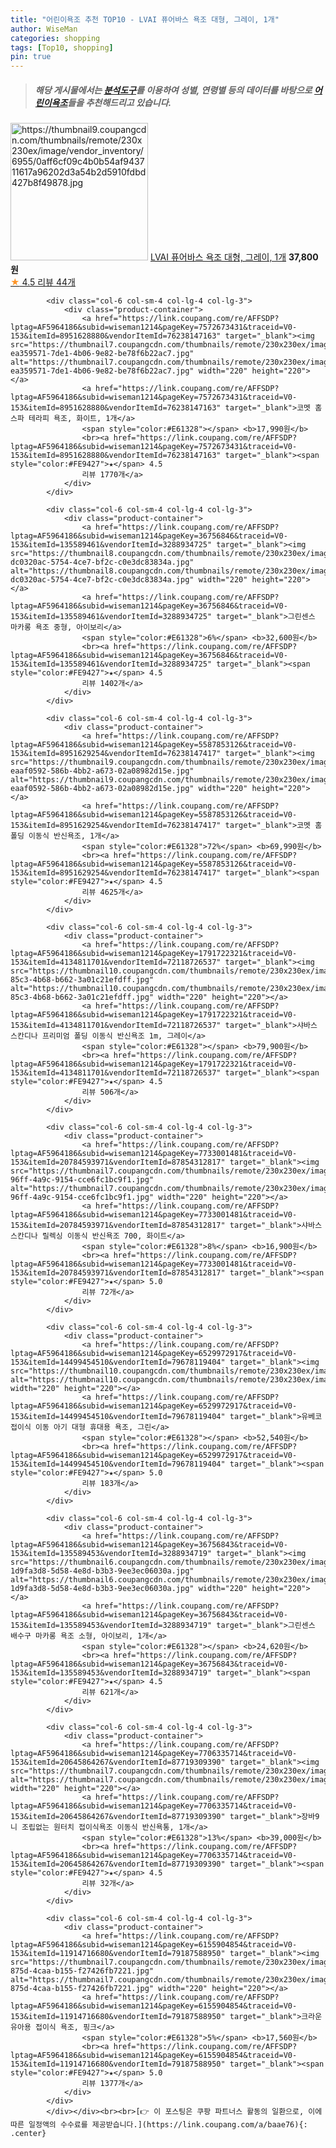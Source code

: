 ```yaml
---
title: "어린이욕조 추천 TOP10 - LVAI 퓨어바스 욕조 대형, 그레이, 1개"
author: WiseMan
categories: shopping
tags: [Top10, shopping]
pin: true
---
```


> ##### 해당 게시물에서는 [**분석도구**](https://itemscout.io/)를 이용하여 **성별**, **연령별** 등의 데이터를 바탕으로 [**어린이욕조**](https://link.coupang.com/a/baae76)들을 추천해드리고 있습니다.
<div class="container"><div class="row">
            <div class="col-6 col-sm-4 col-lg-4 col-lg-3">
                <div class="product-container">
                    <a href="https://link.coupang.com/re/AFFSDP?lptag=AF5964186&subid=wiseman1214&pageKey=7660853611&traceid=V0-153&itemId=20409465134&vendorItemId=87369500990" target="_blank"><img src="https://thumbnail9.coupangcdn.com/thumbnails/remote/230x230ex/image/vendor_inventory/6955/0aff6cf09c4b0b54af943711617a96202d3a54b2d5910fdbd427b8f49878.jpg" alt="https://thumbnail9.coupangcdn.com/thumbnails/remote/230x230ex/image/vendor_inventory/6955/0aff6cf09c4b0b54af943711617a96202d3a54b2d5910fdbd427b8f49878.jpg" width="220" height="220"></a>
                    <a href="https://link.coupang.com/re/AFFSDP?lptag=AF5964186&subid=wiseman1214&pageKey=7660853611&traceid=V0-153&itemId=20409465134&vendorItemId=87369500990" target="_blank">LVAI 퓨어바스 욕조 대형, 그레이, 1개</a>
                    <span style="color:#E61328"></span> <b>37,800원</b>
                    <br><a href="https://link.coupang.com/re/AFFSDP?lptag=AF5964186&subid=wiseman1214&pageKey=7660853611&traceid=V0-153&itemId=20409465134&vendorItemId=87369500990" target="_blank"><span style="color:#FE9427">★</span> 4.5
                    리뷰 44개</a>
                </div>
            </div>
            
            <div class="col-6 col-sm-4 col-lg-4 col-lg-3">
                <div class="product-container">
                    <a href="https://link.coupang.com/re/AFFSDP?lptag=AF5964186&subid=wiseman1214&pageKey=7572673431&traceid=V0-153&itemId=8951628880&vendorItemId=76238147163" target="_blank"><img src="https://thumbnail7.coupangcdn.com/thumbnails/remote/230x230ex/image/retail/images/85115476367850-ea359571-7de1-4b06-9e82-be78f6b22ac7.jpg" alt="https://thumbnail7.coupangcdn.com/thumbnails/remote/230x230ex/image/retail/images/85115476367850-ea359571-7de1-4b06-9e82-be78f6b22ac7.jpg" width="220" height="220"></a>
                    <a href="https://link.coupang.com/re/AFFSDP?lptag=AF5964186&subid=wiseman1214&pageKey=7572673431&traceid=V0-153&itemId=8951628880&vendorItemId=76238147163" target="_blank">코멧 홈 스파 테라피 욕조, 화이트, 1개</a>
                    <span style="color:#E61328"></span> <b>17,990원</b>
                    <br><a href="https://link.coupang.com/re/AFFSDP?lptag=AF5964186&subid=wiseman1214&pageKey=7572673431&traceid=V0-153&itemId=8951628880&vendorItemId=76238147163" target="_blank"><span style="color:#FE9427">★</span> 4.5
                    리뷰 1770개</a>
                </div>
            </div>
            
            <div class="col-6 col-sm-4 col-lg-4 col-lg-3">
                <div class="product-container">
                    <a href="https://link.coupang.com/re/AFFSDP?lptag=AF5964186&subid=wiseman1214&pageKey=36756846&traceid=V0-153&itemId=135589461&vendorItemId=3288934725" target="_blank"><img src="https://thumbnail8.coupangcdn.com/thumbnails/remote/230x230ex/image/retail/images/373261109817777-dc0320ac-5754-4ce7-bf2c-c0e3dc83834a.jpg" alt="https://thumbnail8.coupangcdn.com/thumbnails/remote/230x230ex/image/retail/images/373261109817777-dc0320ac-5754-4ce7-bf2c-c0e3dc83834a.jpg" width="220" height="220"></a>
                    <a href="https://link.coupang.com/re/AFFSDP?lptag=AF5964186&subid=wiseman1214&pageKey=36756846&traceid=V0-153&itemId=135589461&vendorItemId=3288934725" target="_blank">그린센스 마카롱 욕조 중형, 아이보리</a>
                    <span style="color:#E61328">6%</span> <b>32,600원</b>
                    <br><a href="https://link.coupang.com/re/AFFSDP?lptag=AF5964186&subid=wiseman1214&pageKey=36756846&traceid=V0-153&itemId=135589461&vendorItemId=3288934725" target="_blank"><span style="color:#FE9427">★</span> 4.5
                    리뷰 1402개</a>
                </div>
            </div>
            
            <div class="col-6 col-sm-4 col-lg-4 col-lg-3">
                <div class="product-container">
                    <a href="https://link.coupang.com/re/AFFSDP?lptag=AF5964186&subid=wiseman1214&pageKey=5587853126&traceid=V0-153&itemId=8951629254&vendorItemId=76238147417" target="_blank"><img src="https://thumbnail9.coupangcdn.com/thumbnails/remote/230x230ex/image/retail/images/1275507485261117-eaaf0592-586b-4bb2-a673-02a08982d15e.jpg" alt="https://thumbnail9.coupangcdn.com/thumbnails/remote/230x230ex/image/retail/images/1275507485261117-eaaf0592-586b-4bb2-a673-02a08982d15e.jpg" width="220" height="220"></a>
                    <a href="https://link.coupang.com/re/AFFSDP?lptag=AF5964186&subid=wiseman1214&pageKey=5587853126&traceid=V0-153&itemId=8951629254&vendorItemId=76238147417" target="_blank">코멧 홈 폴딩 이동식 반신욕조, 1개</a>
                    <span style="color:#E61328">72%</span> <b>69,990원</b>
                    <br><a href="https://link.coupang.com/re/AFFSDP?lptag=AF5964186&subid=wiseman1214&pageKey=5587853126&traceid=V0-153&itemId=8951629254&vendorItemId=76238147417" target="_blank"><span style="color:#FE9427">★</span> 4.5
                    리뷰 4625개</a>
                </div>
            </div>
            
            <div class="col-6 col-sm-4 col-lg-4 col-lg-3">
                <div class="product-container">
                    <a href="https://link.coupang.com/re/AFFSDP?lptag=AF5964186&subid=wiseman1214&pageKey=1791722321&traceid=V0-153&itemId=4134811701&vendorItemId=72118726537" target="_blank"><img src="https://thumbnail10.coupangcdn.com/thumbnails/remote/230x230ex/image/retail/images/2020/11/09/16/0/3c59aaaa-85c3-4b68-b662-3a01c21efdff.jpg" alt="https://thumbnail10.coupangcdn.com/thumbnails/remote/230x230ex/image/retail/images/2020/11/09/16/0/3c59aaaa-85c3-4b68-b662-3a01c21efdff.jpg" width="220" height="220"></a>
                    <a href="https://link.coupang.com/re/AFFSDP?lptag=AF5964186&subid=wiseman1214&pageKey=1791722321&traceid=V0-153&itemId=4134811701&vendorItemId=72118726537" target="_blank">샤바스 스칸디나 프리미엄 폴딩 이동식 반신욕조 1m, 그레이</a>
                    <span style="color:#E61328"></span> <b>79,900원</b>
                    <br><a href="https://link.coupang.com/re/AFFSDP?lptag=AF5964186&subid=wiseman1214&pageKey=1791722321&traceid=V0-153&itemId=4134811701&vendorItemId=72118726537" target="_blank"><span style="color:#FE9427">★</span> 4.5
                    리뷰 506개</a>
                </div>
            </div>
            
            <div class="col-6 col-sm-4 col-lg-4 col-lg-3">
                <div class="product-container">
                    <a href="https://link.coupang.com/re/AFFSDP?lptag=AF5964186&subid=wiseman1214&pageKey=7733001481&traceid=V0-153&itemId=20784593971&vendorItemId=87854312817" target="_blank"><img src="https://thumbnail7.coupangcdn.com/thumbnails/remote/230x230ex/image/retail/images/2023/11/22/14/3/963fc51f-96ff-4a9c-9154-cce6fc1bc9f1.jpg" alt="https://thumbnail7.coupangcdn.com/thumbnails/remote/230x230ex/image/retail/images/2023/11/22/14/3/963fc51f-96ff-4a9c-9154-cce6fc1bc9f1.jpg" width="220" height="220"></a>
                    <a href="https://link.coupang.com/re/AFFSDP?lptag=AF5964186&subid=wiseman1214&pageKey=7733001481&traceid=V0-153&itemId=20784593971&vendorItemId=87854312817" target="_blank">샤바스 스칸디나 릴렉싱 이동식 반신욕조 700, 화이트</a>
                    <span style="color:#E61328">8%</span> <b>16,900원</b>
                    <br><a href="https://link.coupang.com/re/AFFSDP?lptag=AF5964186&subid=wiseman1214&pageKey=7733001481&traceid=V0-153&itemId=20784593971&vendorItemId=87854312817" target="_blank"><span style="color:#FE9427">★</span> 5.0
                    리뷰 72개</a>
                </div>
            </div>
            
            <div class="col-6 col-sm-4 col-lg-4 col-lg-3">
                <div class="product-container">
                    <a href="https://link.coupang.com/re/AFFSDP?lptag=AF5964186&subid=wiseman1214&pageKey=6529972917&traceid=V0-153&itemId=14499454510&vendorItemId=79678119404" target="_blank"><img src="https://thumbnail10.coupangcdn.com/thumbnails/remote/230x230ex/image/vendor_inventory/5d8c/3308b59e832850c1025f716c6805937b99600fcba67ef39606b69fb9dc53.jpg" alt="https://thumbnail10.coupangcdn.com/thumbnails/remote/230x230ex/image/vendor_inventory/5d8c/3308b59e832850c1025f716c6805937b99600fcba67ef39606b69fb9dc53.jpg" width="220" height="220"></a>
                    <a href="https://link.coupang.com/re/AFFSDP?lptag=AF5964186&subid=wiseman1214&pageKey=6529972917&traceid=V0-153&itemId=14499454510&vendorItemId=79678119404" target="_blank">유베코 접이식 이동 아기 대형 휴대용 욕조, 그린</a>
                    <span style="color:#E61328"></span> <b>52,540원</b>
                    <br><a href="https://link.coupang.com/re/AFFSDP?lptag=AF5964186&subid=wiseman1214&pageKey=6529972917&traceid=V0-153&itemId=14499454510&vendorItemId=79678119404" target="_blank"><span style="color:#FE9427">★</span> 5.0
                    리뷰 183개</a>
                </div>
            </div>
            
            <div class="col-6 col-sm-4 col-lg-4 col-lg-3">
                <div class="product-container">
                    <a href="https://link.coupang.com/re/AFFSDP?lptag=AF5964186&subid=wiseman1214&pageKey=36756843&traceid=V0-153&itemId=135589453&vendorItemId=3288934719" target="_blank"><img src="https://thumbnail6.coupangcdn.com/thumbnails/remote/230x230ex/image/retail/images/1218703618126582-1d9fa3d8-5d58-4e8d-b3b3-9ee3ec06030a.jpg" alt="https://thumbnail6.coupangcdn.com/thumbnails/remote/230x230ex/image/retail/images/1218703618126582-1d9fa3d8-5d58-4e8d-b3b3-9ee3ec06030a.jpg" width="220" height="220"></a>
                    <a href="https://link.coupang.com/re/AFFSDP?lptag=AF5964186&subid=wiseman1214&pageKey=36756843&traceid=V0-153&itemId=135589453&vendorItemId=3288934719" target="_blank">그린센스 배수구 마카롱 욕조 소형, 아이보리, 1개</a>
                    <span style="color:#E61328"></span> <b>24,620원</b>
                    <br><a href="https://link.coupang.com/re/AFFSDP?lptag=AF5964186&subid=wiseman1214&pageKey=36756843&traceid=V0-153&itemId=135589453&vendorItemId=3288934719" target="_blank"><span style="color:#FE9427">★</span> 4.5
                    리뷰 621개</a>
                </div>
            </div>
            
            <div class="col-6 col-sm-4 col-lg-4 col-lg-3">
                <div class="product-container">
                    <a href="https://link.coupang.com/re/AFFSDP?lptag=AF5964186&subid=wiseman1214&pageKey=7706335714&traceid=V0-153&itemId=20645864267&vendorItemId=87719309390" target="_blank"><img src="https://thumbnail7.coupangcdn.com/thumbnails/remote/230x230ex/image/vendor_inventory/f9dd/474f411a71fc2dbed8d8a5a21c8fb1ba5bf480dd9a8feced3618c79b398d.jpg" alt="https://thumbnail7.coupangcdn.com/thumbnails/remote/230x230ex/image/vendor_inventory/f9dd/474f411a71fc2dbed8d8a5a21c8fb1ba5bf480dd9a8feced3618c79b398d.jpg" width="220" height="220"></a>
                    <a href="https://link.coupang.com/re/AFFSDP?lptag=AF5964186&subid=wiseman1214&pageKey=7706335714&traceid=V0-153&itemId=20645864267&vendorItemId=87719309390" target="_blank">장바9니 조립없는 원터치 접이식욕조 이동식 반신욕통, 1개</a>
                    <span style="color:#E61328">13%</span> <b>39,000원</b>
                    <br><a href="https://link.coupang.com/re/AFFSDP?lptag=AF5964186&subid=wiseman1214&pageKey=7706335714&traceid=V0-153&itemId=20645864267&vendorItemId=87719309390" target="_blank"><span style="color:#FE9427">★</span> 4.5
                    리뷰 32개</a>
                </div>
            </div>
            
            <div class="col-6 col-sm-4 col-lg-4 col-lg-3">
                <div class="product-container">
                    <a href="https://link.coupang.com/re/AFFSDP?lptag=AF5964186&subid=wiseman1214&pageKey=6155904854&traceid=V0-153&itemId=11914716680&vendorItemId=79187588950" target="_blank"><img src="https://thumbnail7.coupangcdn.com/thumbnails/remote/230x230ex/image/retail/images/2021/11/01/17/1/873f2491-875d-4caa-b155-f27426fb7221.jpg" alt="https://thumbnail7.coupangcdn.com/thumbnails/remote/230x230ex/image/retail/images/2021/11/01/17/1/873f2491-875d-4caa-b155-f27426fb7221.jpg" width="220" height="220"></a>
                    <a href="https://link.coupang.com/re/AFFSDP?lptag=AF5964186&subid=wiseman1214&pageKey=6155904854&traceid=V0-153&itemId=11914716680&vendorItemId=79187588950" target="_blank">크라운 유아용 접이식 욕조, 핑크</a>
                    <span style="color:#E61328">5%</span> <b>17,560원</b>
                    <br><a href="https://link.coupang.com/re/AFFSDP?lptag=AF5964186&subid=wiseman1214&pageKey=6155904854&traceid=V0-153&itemId=11914716680&vendorItemId=79187588950" target="_blank"><span style="color:#FE9427">★</span> 5.0
                    리뷰 1377개</a>
                </div>
            </div>
            </div></div><br><br>[👉 이 포스팅은 쿠팡 파트너스 활동의 일환으로, 이에 따른 일정액의 수수료를 제공받습니다.](https://link.coupang.com/a/baae76){: .center}